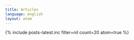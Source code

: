 ```yaml
---
title: Articles
language: english
layout: atom
---
```

{% include posts-latest.inc filter=nil count=20 atom=true %}